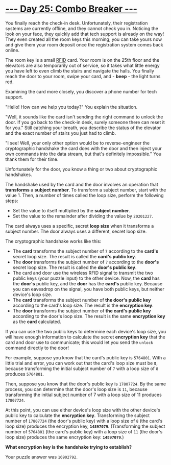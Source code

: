 
# [--- Day 25: Combo Breaker ---](http://adventofcode.com/2020/day/25)

You finally reach the check-in desk. Unfortunately, their registration systems are currently offline, and they cannot check you in. Noticing the look on your face, they quickly add that tech support is already on the way! They even created all the room keys this morning; you can take yours now and give them your room deposit once the registration system comes back online.

The room key is a small [RFID](https://en.wikipedia.org/wiki/Radio-frequency_identification) card. Your room is on the 25th floor and the elevators are also temporarily out of service, so it takes what little energy you have left to even climb the stairs and navigate the halls. You finally reach the door to your room, swipe your card, and - **beep** - the light turns red.

Examining the card more closely, you discover a phone number for tech support.

"Hello! How can we help you today?" You explain the situation.

"Well, it sounds like the card isn't sending the right command to unlock the door. If you go back to the check-in desk, surely someone there can reset it for you." Still catching your breath, you describe the status of the elevator and the exact number of stairs you just had to climb.

"I see! Well, your only other option would be to reverse-engineer the cryptographic handshake the card does with the door and then inject your own commands into the data stream, but that's definitely impossible." You thank them for their time.

Unfortunately for the door, you know a thing or two about cryptographic handshakes.

The handshake used by the card and the door involves an operation that **transforms** a **subject number**. To transform a subject number, start with the value 1. Then, a number of times called the loop size, perform the following steps:

   - Set the value to itself multiplied by the **subject number**.
   - Set the value to the remainder after dividing the value by ``20201227``.

The card always uses a specific, secret **loop size** when it transforms a subject number. The door always uses a different, secret loop size.

The cryptographic handshake works like this:

   - The **card** transforms the subject number of ``7`` according to the **card's** secret loop size. The result is called the **card's public key**.
   - The **door** transforms the subject number of ``7`` according to the **door's** secret loop size. The result is called the **door's public key**.
   - The card and door use the wireless RFID signal to transmit the two public keys (your puzzle input) to the other device. Now, the **card** has the **door's** public key, and the **door** has the **card's** public key. Because you can eavesdrop on the signal, you have both public keys, but neither device's loop size.
   - The **card** transforms the subject number of **the door's public key** according to the card's loop size. The result is the **encryption key**.
   - The **door** transforms the subject number of **the card's public key** according to the door's loop size. The result is the same **encryption key** as the **card** calculated.

If you can use the two public keys to determine each device's loop size, you will have enough information to calculate the secret **encryption key** that the card and door use to communicate; this would let you send the ``unlock`` command directly to the door!

For example, suppose you know that the card's public key is ``5764801``. With a little trial and error, you can work out that the card's loop size must be **``8``**, because transforming the initial subject number of ``7`` with a loop size of ``8`` produces ``5764801``.

Then, suppose you know that the door's public key is ``17807724``. By the same process, you can determine that the door's loop size is ``11``, because transforming the initial subject number of 7 with a loop size of 11 produces ``17807724``.

At this point, you can use either device's loop size with the other device's public key to calculate the **encryption key**. Transforming the subject number of ``17807724`` (the door's public key) with a loop size of ``8`` (the card's loop size) produces the encryption key, **``14897079``**. (Transforming the subject number of ``5764801`` (the card's public key) with a loop size of ``11`` (the door's loop size) produces the same encryption key: **``14897079``**.)

**What encryption key is the handshake trying to establish?**

Your puzzle answer was ``16902792``.
